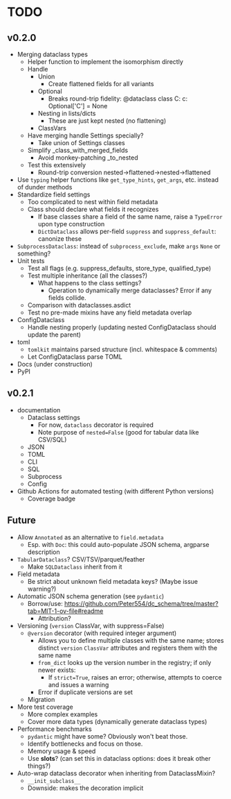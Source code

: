 # TODO

## v0.2.0

- Merging dataclass types
  - Helper function to implement the isomorphism directly
  - Handle
    - Union
      - Create flattened fields for all variants
    - Optional
        - Breaks round-trip fidelity:
          @dataclass
          class C:
            c: Optional['C'] = None
    - Nesting in lists/dicts
      - These are just kept nested (no flattening)
    - ClassVars
  - Have merging handle Settings specially?
    - Take union of Settings classes
  - Simplify _class_with_merged_fields
    - Avoid monkey-patching _to_nested
  - Test this extensively
    - Round-trip conversion nested->flattened->nested->flattened
- Use `typing` helper functions like `get_type_hints`, `get_args`, etc. instead of dunder methods
- Standardize field settings
  - Too complicated to nest within field metadata
  - Class should declare what fields it recognizes
    - If base classes share a field of the same name, raise a `TypeError` upon type construction
    - `DictDataclass` allows per-field `suppress` and `suppress_default`: canonize these
- `SubprocessDataclass`: instead of `subprocess_exclude`, make `args` `None` or something?
- Unit tests
  - Test all flags (e.g. suppress_defaults, store_type, qualified_type)
  - Test multiple inheritance (all the classes?)
    - What happens to the class settings?
      - Operation to dynamically merge dataclasses? Error if any fields collide.
  - Comparison with dataclasses.asdict
  - Test no pre-made mixins have any field metadata overlap
- ConfigDataclass
  - Handle nesting properly (updating nested ConfigDataclass should update the parent)
- toml
  - `tomlkit` maintains parsed structure (incl. whitespace & comments)
  - Let ConfigDataclass parse TOML
- Docs (under construction)
- PyPI

## v0.2.1

- documentation
  - Dataclass settings
    - For now, `dataclass` decorator is required
    - Note purpose of `nested=False` (good for tabular data like CSV/SQL)
  - JSON
  - TOML
  - CLI
  - SQL
  - Subprocess
  - Config
- Github Actions for automated testing (with different Python versions)
  - Coverage badge

## Future

- Allow `Annotated` as an alternative to `field.metadata`
  - Esp. with `Doc`: this could auto-populate JSON schema, argparse description
- `TabularDataclass`? CSV/TSV/parquet/feather
  - Make `SQLDataclass` inherit from it
- Field metadata
  - Be strict about unknown field metadata keys? (Maybe issue warning?)
- Automatic JSON schema generation (see `pydantic`)
  - Borrow/use: https://github.com/Peter554/dc_schema/tree/master?tab=MIT-1-ov-file#readme
    - Attribution?
- Versioning (`version` ClassVar, with suppress=False)
  - `@version` decorator (with required integer argument)
    - Allows you to define multiple classes with the same name; stores distinct `version` `ClassVar` attributes and registers them with the same name
    - `from_dict` looks up the version number in the registry; if only newer exists:
      - If `strict=True`, raises an error; otherwise, attempts to coerce and issues a warning
    - Error if duplicate versions are set
  - Migration
- More test coverage
  - More complex examples
  - Cover more data types (dynamically generate dataclass types)
- Performance benchmarks
  - `pydantic` might have some? Obviously won't beat those.
  - Identify bottlenecks and focus on those.
  - Memory usage & speed
  - Use __slots__? (can set this in dataclass options: does it break other things?)
- Auto-wrap dataclass decorator when inheriting from DataclassMixin?
  - `__init_subclass__`
  - Downside: makes the decoration implicit
